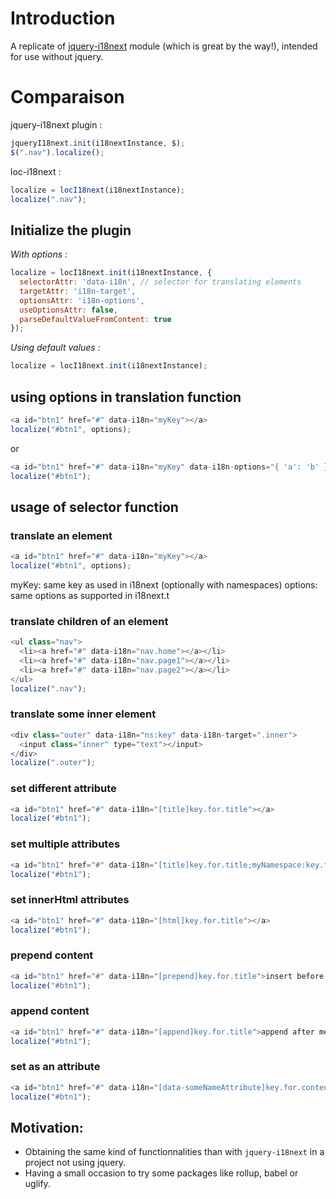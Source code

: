 # Introduction

A replicate of [jquery-i18next](https://github.com/i18next/jquery-i18next) module (which is great by the way!), intended for use without jquery.

# Comparaison
jquery-i18next plugin :

```js
jqueryI18next.init(i18nextInstance, $);
$(".nav").localize();
```

loc-i18next :

```js
localize = locI18next(i18nextInstance);
localize(".nav");
```
## Initialize the plugin

*With options :*
```js
localize = locI18next.init(i18nextInstance, {
  selectorAttr: 'data-i18n', // selector for translating elements
  targetAttr: 'i18n-target',
  optionsAttr: 'i18n-options',
  useOptionsAttr: false,
  parseDefaultValueFromContent: true
});
```
*Using default values :* 
```js
localize = locI18next.init(i18nextInstance);
```
## using options in translation function

```js
<a id="btn1" href="#" data-i18n="myKey"></a>
localize("#btn1", options);
```

or

```js
<a id="btn1" href="#" data-i18n="myKey" data-i18n-options="{ 'a': 'b' }"></a>
localize("#btn1");
```

## usage of selector function

### translate an element

```js
<a id="btn1" href="#" data-i18n="myKey"></a>
localize("#btn1", options);
```

myKey: same key as used in i18next (optionally with namespaces)
options: same options as supported in i18next.t

### translate children of an element

```js
<ul class="nav">
  <li><a href="#" data-i18n="nav.home"></a></li>
  <li><a href="#" data-i18n="nav.page1"></a></li>
  <li><a href="#" data-i18n="nav.page2"></a></li>
</ul>
localize(".nav");
```

### translate some inner element
```js
<div class="outer" data-i18n="ns:key" data-i18n-target=".inner">
  <input class="inner" type="text"></input>
</div>
localize(".outer");
```

### set different attribute
```js
<a id="btn1" href="#" data-i18n="[title]key.for.title"></a>
localize("#btn1");
```

### set multiple attributes
```js
<a id="btn1" href="#" data-i18n="[title]key.for.title;myNamespace:key.for.text"></a>
localize("#btn1");
```

### set innerHtml attributes
```js
<a id="btn1" href="#" data-i18n="[html]key.for.title"></a>
localize("#btn1");
```

### prepend content
```js
<a id="btn1" href="#" data-i18n="[prepend]key.for.title">insert before me, please!</a>
localize("#btn1");
```

### append content
```js
<a id="btn1" href="#" data-i18n="[append]key.for.title">append after me, please!</a>
localize("#btn1");
```

### set as an attribute
```js
<a id="btn1" href="#" data-i18n="[data-someNameAttribute]key.for.content"></a>
localize("#btn1");
```

## Motivation:
- Obtaining the same kind of functionnalities than with `jquery-i18next` in a project not using jquery.
- Having a small occasion to try some packages like rollup, babel or uglify.
